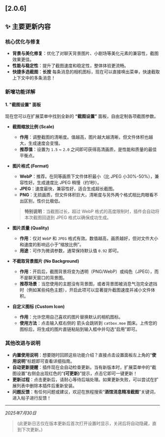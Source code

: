 ## [2.0.6]

## ✨ 主要更新内容

### 核心优化与修复
*   **背景与美化修复**：优化了对聊天背景图片、小剧场等美化元素的兼容性，截图效果更佳。
*   **性能与稳定性**：提升了截图速度和稳定性，整体体验更流畅。
*   **快捷多选截图**：**长按** 每条消息的相机图标，现在可以直接唤出菜单，快速截取上下文中的多条消息！

### 新增功能详解

#### 1. "截图设置" 面板
现在您可以在扩展菜单中找到全新的 **“截图设置”** 面板，自由定制各项截图参数。

*   **截图缩放比例 (Scale)**
    *   **作用**：调整截图的清晰度。值越高，图片越大越清晰，但文件体积也越大，生成速度会变慢。
    *   **推荐值**：设置为 `1.5` ~ `2.0` 之间即可获得高清画质，是性能和质量的最佳平衡点。

*   **图片格式 (Format)**
    *   **WebP**：推荐。在同等画质下文件体积最小（比 JPEG 小30%-50%），兼容性好。生成速度比 JPEG 稍慢（约1秒）。
    *   **JPEG**：速度最快，兼容性好，适合生成超长截图。
    *   **PNG**：无损画质，但文件体积巨大，清晰度与另外两个格式相比肉眼看不出区别，性价比极低。
    > **特别说明**：当截图过长，超过 WebP 格式的高度限制时，插件会自动将本次截图回退到 JPEG 格式以确保成功生成。

*   **图片质量 (Quality)**
    *   **作用**：仅对 `WebP` 和 `JPEG` 格式有效。数值越高，画质越好，但对文件大小和速度的影响远小于“缩放比例”。
    *   **用途**：可作为微调参数，通常保持默认值 `0.92` 即可。

*   **不截取背景图片 (No Background)**
    *   **作用**：开启后，截图背景将变为透明（PNG/WebP）或纯色（JPEG），而不是聊天窗口的背景图。
    *   **推荐场景**：当您使用的主题没有背景图，或者背景图被消息气泡完全遮挡时（例如某些纯色主题），开启此项可以显著提升截图速度并减小文件体积。

*   **自定义图标 (Custom Icon)**
    *   **作用**：允许您用自己喜欢的图片替换默认的相机图标。
    *   **使用方法**：点击输入框右侧的 <i class="fa-solid fa-arrow-up-from-bracket"></i> 箭头会跳转到 `catbox.moe` 图床。上传您的图标后，将生成的图片直链粘贴到输入框中并勾选“启用”即可。


### 其他改进与说明
*   **内置使用说明**：想要随时回顾这些功能介绍？直接点击设置面板左上角的“**使用说明**”标题即可查看详细指南。
*   **自动更新提醒**：插件现在会自动检查更新。当有新版本时，扩展菜单中的“截图设置”右侧会出现红色的“**(可更新)**”提示，点击它即可一键更新！
*   **更新过程**：点击更新后，请耐心等待后端处理。如果更新失败，可以尝试在扩展列表中删除本插件后重新安装。
*   **问题反馈**：有任何问题或建议，欢迎在旅程搜索“**酒馆消息精准截图**”关键词，进入帖子进行反馈！

---
*2025年7月30日*

> (此更新日志仅在版本更新后首次打开设置时显示，关闭后将自动隐藏，直到下次更新。)
